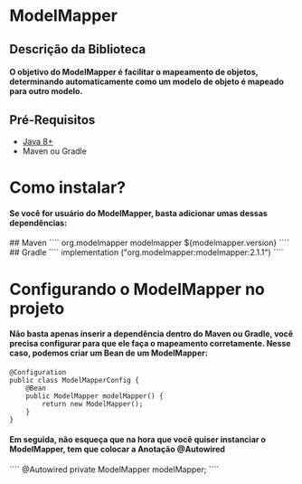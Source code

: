 # ModelMapper
## Descrição da Biblioteca
<h4>O objetivo do ModelMapper é facilitar o mapeamento de objetos, determinando automaticamente como um modelo de objeto é mapeado para outro modelo.</h4>

## Pré-Requisitos
- [Java 8+](https://www.oracle.com/java/technologies/downloads/archive/)
- Maven ou Gradle
# Como instalar?
<h4>Se você for usuário do ModelMapper, basta adicionar umas dessas dependências:</h4>
## Maven
````
<dependency>
    <groupId>org.modelmapper</groupId>
    <artifactId>modelmapper</artifactId>
    <version>${modelmapper.version}</version>
</dependency>
````
## Gradle
````
 implementation ("org.modelmapper:modelmapper:2.1.1")
````

# Configurando o ModelMapper no projeto
<h4>Não basta apenas inserir a dependência dentro do Maven ou Gradle, você precisa configurar para que ele faça o mapeamento corretamente.
Nesse caso, podemos criar um Bean de um ModelMapper:</h4>

````
@Configuration
public class ModelMapperConfig {
    @Bean
    public ModelMapper modelMapper() {
        return new ModelMapper();
    }
}
````
<h4>Em seguida, não esqueça que na hora que você quiser instanciar o ModelMapper, tem que colocar a Anotação @Autowired</h4>
````
@Autowired
private ModelMapper modelMapper;
````
